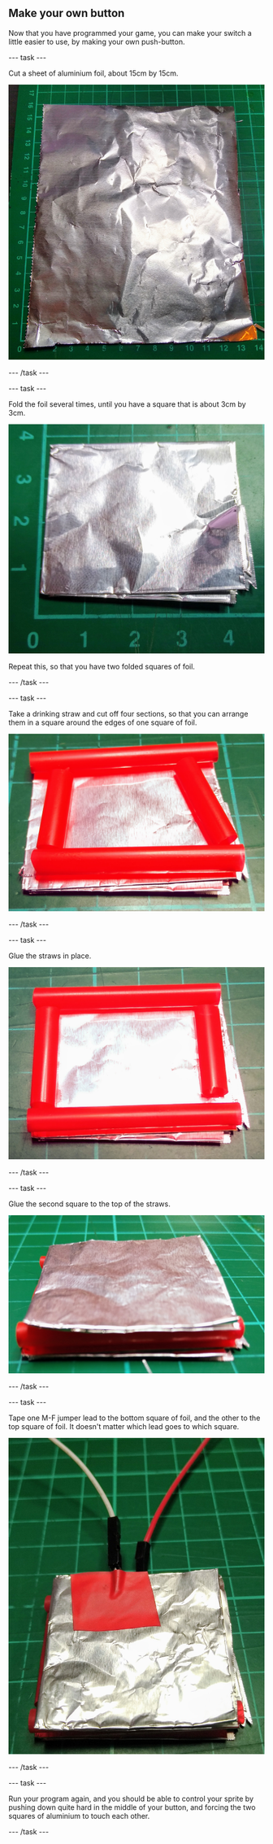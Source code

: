 ## Make your own button

Now that you have programmed your game, you can make your switch a little easier to use, by making your own push-button.

--- task ---

Cut a sheet of aluminium foil, about 15cm by 15cm.

![image of a sheet of aluminium foil, about 15cm squared](images/foil.jpg)

--- /task ---

--- task ---

Fold the foil several times, until you have a square that is about 3cm by 3cm.

![Image of a folded square of aluminium foil, about 3cm by 3cm](images/foil-folded.jpg)

Repeat this, so that you have two folded squares of foil.

--- /task ---

--- task ---

Take a drinking straw and cut off four sections, so that you can arrange them in a square around the edges of one square of foil.

![image of four sections of drinking straw arranged around the edges of the foil square](images/straws-cut.jpg)

--- /task ---

--- task ---

Glue the straws in place.

![image of four sections of straw, glued to the edges of one foil square](images/straws-glued.jpg)

--- /task ---

--- task ---

Glue the second square to the top of the straws.

![image of second square of foil, glued to the top of the straws](images/foil-glued.jpg)

--- /task ---

--- task ---

Tape one M-F jumper lead to the bottom square of foil, and the other to the top square of foil. It doesn't matter which lead goes to which square.

![image of leads taped to the top and bottom squares of foil](images/leads-attached.jpg)

--- /task ---

--- task ---

Run your program again, and you should be able to control your sprite by pushing down quite hard in the middle of your button, and forcing the two squares of aluminium to touch each other.

--- /task ---